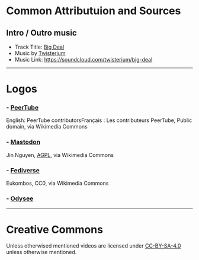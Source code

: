 # Common Attributuion and Sources
## Intro / Outro music
- Track Title: [Big Deal](https://soundcloud.com/twisterium/big-deal)
- Music by [Twisterium](https://soundcloud.com/twisterium)
- Music Link: https://soundcloud.com/twisterium/big-deal

---
# Logos
### - [PeerTube](https://commons.wikimedia.org/wiki/File:Logo_de_PeerTube.svg)
English: PeerTube contributorsFrançais : Les contributeurs PeerTube, Public domain, via Wikimedia Commons
### - [Mastodon](https://commons.wikimedia.org/wiki/File:Mastodon_Logotype_(Simple).svg)
Jin Nguyen, [AGPL](http://www.gnu.org/licenses/agpl.html), via Wikimedia Commons
### - [Fediverse](https://commons.wikimedia.org/wiki/File:Fediverse_logo_proposal.svg)
Eukombos, CC0, via Wikimedia Commons
### - [Odysee](https://odysee.com/@OdyseeHelp:b/odyseepresskit:b)

---
# Creative Commons
Unless otherwised mentioned videos are licensed under [CC-BY-SA-4.0](https://creativecommons.org/licenses/by-sa/4.0/) unless otherwise mentioned.
